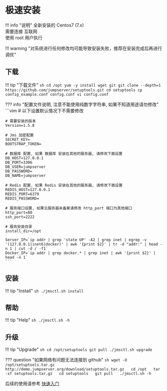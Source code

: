 # 极速安装

!!! info "说明"
    全新安装的 Centos7 (7.x)  
    需要连接 互联网  
    使用 root 用户执行  

!!! warning "对系统进行任何修改均可能导致安装失败，推荐在安装完成后再进行调优"


## 下载

!!! tip "下载文件"
    ```sh
    cd /opt
    yum -y install wget git
    git clone --depth=1 https://github.com/jumpserver/setuptools.git
    cd setuptools
    cp config_example.conf config.conf
    vi config.conf
    ```

??? info "配置文件说明, 注意不能使用纯数字字符串, 如果不知道用途请勿修改"
    ```vim
    # 以下设置默认情况下不需要修改

    # 需要安装的版本
    Version=1.5.8

    # Jms 加密配置
    SECRET_KEY=
    BOOTSTRAP_TOKEN=

    # 数据库 配置, 如果 数据库 安装在其他的服务器, 请修改下面设置
    DB_HOST=127.0.0.1
    DB_PORT=3306
    DB_USER=jumpserver
    DB_PASSWORD=
    DB_NAME=jumpserver

    # Redis 配置, 如果 Redis 安装在其他的服务器, 请修改下面设置
    REDIS_HOST=127.0.0.1
    REDIS_PORT=6379
    REDIS_PASSWORD=

    # 服务端口设置, 如果云服务器未备案请修改 http_port 端口为其他端口
    http_port=80
    ssh_port=2222

    # 服务安装目录
    install_dir=/opt

    Server_IP=`ip addr | grep 'state UP' -A2 | grep inet | egrep -v '(127.0.0.1|inet6|docker)' | awk '{print $2}' | tr -d "addr:" | head -n 1 | cut -d / -f1`
    Docker_IP=`ip addr | grep docker.* | grep inet | awk '{print $2}' | head -n 1`
    ```

## 安装

!!! tip "Install"
    ```sh
    ./jmsctl.sh install
    ```

## 帮助

!!! tip "Help"
    ```sh
    ./jmsctl.sh -h
    ```

## 升级

!!! tip "Upgrade"
    ```sh
    cd /opt/setuptools
    git pull
    ./jmsctl.sh upgrade
    ```

??? question "如果网络有问题无法连接到 github"
    ```sh
    wget -O /opt/setuptools.tar.gz http://demo.jumpserver.org/download/setuptools.tar.gz  
    cd /opt  
    tar -xf setuptools.tar.gz  
    cd setuptools  
    git pull  
    ./jmsctl.sh -h  
    ```

后续的使用请参考 [快速入门](../../admin-guide/quick_start/)  
